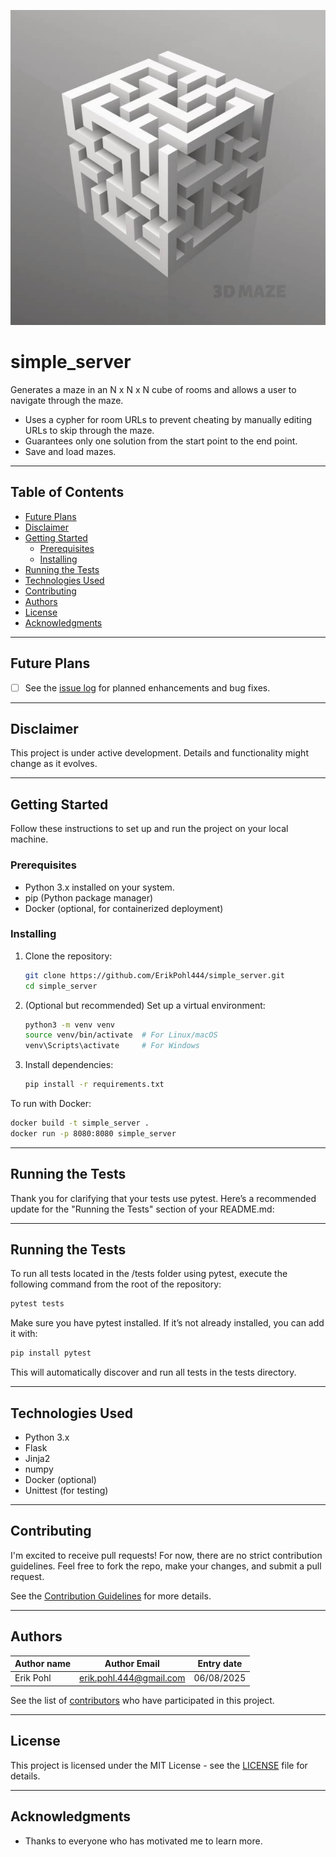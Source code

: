 ![Get lost in this](istockphoto-672841286-612x612.jpg)

# simple_server

Generates a maze in an N x N x N cube of rooms and allows a user to navigate through the maze.

- Uses a cypher for room URLs to prevent cheating by manually editing URLs to skip through the maze.
- Guarantees only one solution from the start point to the end point.
- Save and load mazes.

---

## Table of Contents

- [Future Plans](#future-plans)
- [Disclaimer](#disclaimer)
- [Getting Started](#getting-started)
  - [Prerequisites](#prerequisites)
  - [Installing](#installing)
- [Running the Tests](#running-the-tests)
- [Technologies Used](#technologies-used)
- [Contributing](#contributing)
- [Authors](#authors)
- [License](#license)
- [Acknowledgments](#acknowledgments)

---

## Future Plans

- [ ] See the [issue log](https://github.com/ErikPohl444/simple_server/issues) for planned enhancements and bug fixes.

---

## Disclaimer

This project is under active development. Details and functionality might change as it evolves.

---

## Getting Started

Follow these instructions to set up and run the project on your local machine.

### Prerequisites

- Python 3.x installed on your system.
- pip (Python package manager)
- Docker (optional, for containerized deployment)

### Installing

1. Clone the repository:

   ```bash
   git clone https://github.com/ErikPohl444/simple_server.git
   cd simple_server
   ```

2. (Optional but recommended) Set up a virtual environment:

   ```bash
   python3 -m venv venv
   source venv/bin/activate  # For Linux/macOS
   venv\Scripts\activate     # For Windows
   ```

3. Install dependencies:

   ```bash
   pip install -r requirements.txt
   ```

To run with Docker:

```bash
docker build -t simple_server .
docker run -p 8080:8080 simple_server
```

---

## Running the Tests

Thank you for clarifying that your tests use pytest. Here’s a recommended update for the "Running the Tests" section of your README.md:

---

## Running the Tests

To run all tests located in the /tests folder using pytest, execute the following command from the root of the repository:

```bash
pytest tests
```

Make sure you have pytest installed. If it’s not already installed, you can add it with:

```bash
pip install pytest
```

This will automatically discover and run all tests in the tests directory.

---

## Technologies Used

- Python 3.x
- Flask
- Jinja2
- numpy
- Docker (optional)
- Unittest (for testing)

---

## Contributing

I'm excited to receive pull requests! For now, there are no strict contribution guidelines. Feel free to fork the repo, make your changes, and submit a pull request.

See the [Contribution Guidelines](CONTRIBUTING.md) for more details.

---

## Authors

| Author name | Author Email             | Entry date  |
|-------------|-------------------------|-------------|
| Erik Pohl   | erik.pohl.444@gmail.com | 06/08/2025  |

See the list of [contributors](https://github.com/ErikPohl444/simple_server/graphs/contributors) who have participated in this project.

---

## License

This project is licensed under the MIT License - see the [LICENSE](LICENSE) file for details.

---

## Acknowledgments

- Thanks to everyone who has motivated me to learn more.
